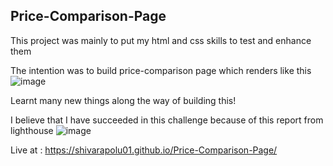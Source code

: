 ## Price-Comparison-Page
This project was mainly to put my html and css skills to test and enhance them 

The intention was to build price-comparison page which renders like this 
![image](https://user-images.githubusercontent.com/79957651/144798477-3e60fe01-d4bf-46ee-a694-249f7ca66b46.png)


Learnt many new things along the way of building this!

I believe that I have succeeded in this challenge because of this report from lighthouse
![image](https://user-images.githubusercontent.com/79957651/144860015-9760f149-ad86-4420-9f55-165246243ae7.png)


Live at :  https://shivarapolu01.github.io/Price-Comparison-Page/
